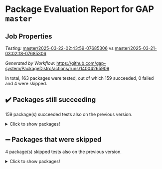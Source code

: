 # Package Evaluation Report for GAP `master`

## Job Properties

*Testing:* [master/2025-03-22-02:43:59-07685306](https://github.com/gap-system/PackageDistro/blob/data/reports/master/2025-03-22-02:43:59-07685306) vs [master/2025-03-21-03:02:18-07685306](https://github.com/gap-system/PackageDistro/blob/data/reports/master/2025-03-21-03:02:18-07685306)

*Generated by Workflow:* https://github.com/gap-system/PackageDistro/actions/runs/14004265909

In total, 163 packages were tested, out of which 159 succeeded, 0 failed and 4 were skipped.

## :heavy_check_mark: Packages still succeeding

159 package(s) succeeded tests also on the previous version.
<details><summary>Click to show packages!</summary>

- 4ti2interface 2024.11-01 [(success)](https://github.com/gap-system/PackageDistro/actions/runs/14004265909/job/39216049826)
- ace 5.6.2 [(success)](https://github.com/gap-system/PackageDistro/actions/runs/14004265909/job/39216052411)
- aclib 1.3.2 [(success)](https://github.com/gap-system/PackageDistro/actions/runs/14004265909/job/39216052648)
- agt 0.3.1 [(success)](https://github.com/gap-system/PackageDistro/actions/runs/14004265909/job/39216052808)
- alco 1.1.1 [(success)](https://github.com/gap-system/PackageDistro/actions/runs/14004265909/job/39216053419)
- alnuth 3.2.1 [(success)](https://github.com/gap-system/PackageDistro/actions/runs/14004265909/job/39216054448)
- anupq 3.3.1 [(success)](https://github.com/gap-system/PackageDistro/actions/runs/14004265909/job/39216054566)
- atlasrep 2.1.9 [(success)](https://github.com/gap-system/PackageDistro/actions/runs/14004265909/job/39216054646)
- autodoc 2023.06.19 [(success)](https://github.com/gap-system/PackageDistro/actions/runs/14004265909/job/39216054751)
- automata 1.16 [(success)](https://github.com/gap-system/PackageDistro/actions/runs/14004265909/job/39216054860)
- automgrp 1.3.3 [(success)](https://github.com/gap-system/PackageDistro/actions/runs/14004265909/job/39216054954)
- autpgrp 1.11 [(success)](https://github.com/gap-system/PackageDistro/actions/runs/14004265909/job/39216055053)
- cap 2025.02-02 [(success)](https://github.com/gap-system/PackageDistro/actions/runs/14004265909/job/39216055138)
- caratinterface 2.3.7 [(success)](https://github.com/gap-system/PackageDistro/actions/runs/14004265909/job/39216055229)
- cddinterface 2024.09.02 [(success)](https://github.com/gap-system/PackageDistro/actions/runs/14004265909/job/39216055312)
- circle 1.6.6 [(success)](https://github.com/gap-system/PackageDistro/actions/runs/14004265909/job/39216055426)
- classicpres 1.22 [(success)](https://github.com/gap-system/PackageDistro/actions/runs/14004265909/job/39216055515)
- cohomolo 1.6.11 [(success)](https://github.com/gap-system/PackageDistro/actions/runs/14004265909/job/39216055583)
- congruence 1.2.7 [(success)](https://github.com/gap-system/PackageDistro/actions/runs/14004265909/job/39216055670)
- corefreesub 0.6 [(success)](https://github.com/gap-system/PackageDistro/actions/runs/14004265909/job/39216055785)
- corelg 1.57 [(success)](https://github.com/gap-system/PackageDistro/actions/runs/14004265909/job/39216055879)
- crime 1.6 [(success)](https://github.com/gap-system/PackageDistro/actions/runs/14004265909/job/39216055959)
- crisp 1.4.6 [(success)](https://github.com/gap-system/PackageDistro/actions/runs/14004265909/job/39216056052)
- crypting 0.10.5 [(success)](https://github.com/gap-system/PackageDistro/actions/runs/14004265909/job/39216056123)
- cryst 4.1.27 [(success)](https://github.com/gap-system/PackageDistro/actions/runs/14004265909/job/39216056225)
- crystcat 1.1.10 [(success)](https://github.com/gap-system/PackageDistro/actions/runs/14004265909/job/39216056330)
- ctbllib 1.3.9 [(success)](https://github.com/gap-system/PackageDistro/actions/runs/14004265909/job/39216056430)
- cubefree 1.20 [(success)](https://github.com/gap-system/PackageDistro/actions/runs/14004265909/job/39216056545)
- curlinterface 2.4.0 [(success)](https://github.com/gap-system/PackageDistro/actions/runs/14004265909/job/39216056640)
- cvec 2.8.3 [(success)](https://github.com/gap-system/PackageDistro/actions/runs/14004265909/job/39216056733)
- datastructures 0.3.1 [(success)](https://github.com/gap-system/PackageDistro/actions/runs/14004265909/job/39216056836)
- deepthought 1.0.8 [(success)](https://github.com/gap-system/PackageDistro/actions/runs/14004265909/job/39216056923)
- design 1.8.2 [(success)](https://github.com/gap-system/PackageDistro/actions/runs/14004265909/job/39216057028)
- difsets 2.3.1 [(success)](https://github.com/gap-system/PackageDistro/actions/runs/14004265909/job/39216057107)
- digraphs 1.10.0 [(success)](https://github.com/gap-system/PackageDistro/actions/runs/14004265909/job/39216057206)
- edim 1.3.8 [(success)](https://github.com/gap-system/PackageDistro/actions/runs/14004265909/job/39216057302)
- example 4.4.0 [(success)](https://github.com/gap-system/PackageDistro/actions/runs/14004265909/job/39216057386)
- examplesforhomalg 2023.10-01 [(success)](https://github.com/gap-system/PackageDistro/actions/runs/14004265909/job/39216057483)
- factint 1.6.3 [(success)](https://github.com/gap-system/PackageDistro/actions/runs/14004265909/job/39216057570)
- ferret 1.0.14 [(success)](https://github.com/gap-system/PackageDistro/actions/runs/14004265909/job/39216057653)
- fga 1.5.0 [(success)](https://github.com/gap-system/PackageDistro/actions/runs/14004265909/job/39216057737)
- fining 1.5.6 [(success)](https://github.com/gap-system/PackageDistro/actions/runs/14004265909/job/39216057851)
- float 1.0.7 [(success)](https://github.com/gap-system/PackageDistro/actions/runs/14004265909/job/39216057953)
- format 1.4.4 [(success)](https://github.com/gap-system/PackageDistro/actions/runs/14004265909/job/39216058062)
- forms 1.2.12 [(success)](https://github.com/gap-system/PackageDistro/actions/runs/14004265909/job/39216058172)
- fplsa 1.2.6 [(success)](https://github.com/gap-system/PackageDistro/actions/runs/14004265909/job/39216058316)
- fr 2.4.13 [(success)](https://github.com/gap-system/PackageDistro/actions/runs/14004265909/job/39216058432)
- francy 2.0.3 [(success)](https://github.com/gap-system/PackageDistro/actions/runs/14004265909/job/39216058564)
- fwtree 1.3 [(success)](https://github.com/gap-system/PackageDistro/actions/runs/14004265909/job/39216058719)
- gapdoc 1.6.7 [(success)](https://github.com/gap-system/PackageDistro/actions/runs/14004265909/job/39216058847)
- gauss 2024.11-01 [(success)](https://github.com/gap-system/PackageDistro/actions/runs/14004265909/job/39216058971)
- gaussforhomalg 2024.08-01 [(success)](https://github.com/gap-system/PackageDistro/actions/runs/14004265909/job/39216059087)
- gbnp 1.1.0 [(success)](https://github.com/gap-system/PackageDistro/actions/runs/14004265909/job/39216059212)
- generalizedmorphismsforcap 2025.02-01 [(success)](https://github.com/gap-system/PackageDistro/actions/runs/14004265909/job/39216059318)
- genss 1.6.9 [(success)](https://github.com/gap-system/PackageDistro/actions/runs/14004265909/job/39216059414)
- gradedmodules 2024.12-01 [(success)](https://github.com/gap-system/PackageDistro/actions/runs/14004265909/job/39216059536)
- gradedringforhomalg 2024.07-01 [(success)](https://github.com/gap-system/PackageDistro/actions/runs/14004265909/job/39216059702)
- grape 4.9.2 [(success)](https://github.com/gap-system/PackageDistro/actions/runs/14004265909/job/39216059874)
- groupoids 1.76 [(success)](https://github.com/gap-system/PackageDistro/actions/runs/14004265909/job/39216060004)
- grpconst 2.6.5 [(success)](https://github.com/gap-system/PackageDistro/actions/runs/14004265909/job/39216060135)
- guarana 0.96.3 [(success)](https://github.com/gap-system/PackageDistro/actions/runs/14004265909/job/39216060272)
- guava 3.20 [(success)](https://github.com/gap-system/PackageDistro/actions/runs/14004265909/job/39216060410)
- hap 1.66 [(success)](https://github.com/gap-system/PackageDistro/actions/runs/14004265909/job/39216060586)
- hapcryst 0.1.15 [(success)](https://github.com/gap-system/PackageDistro/actions/runs/14004265909/job/39216060697)
- hecke 1.5.4 [(success)](https://github.com/gap-system/PackageDistro/actions/runs/14004265909/job/39216060829)
- help 4.0 [(success)](https://github.com/gap-system/PackageDistro/actions/runs/14004265909/job/39216060964)
- homalg 2024.01-01 [(success)](https://github.com/gap-system/PackageDistro/actions/runs/14004265909/job/39216061079)
- homalgtocas 2023.11-01 [(success)](https://github.com/gap-system/PackageDistro/actions/runs/14004265909/job/39216061186)
- ibnp 0.15 [(success)](https://github.com/gap-system/PackageDistro/actions/runs/14004265909/job/39216061352)
- idrel 2.48 [(success)](https://github.com/gap-system/PackageDistro/actions/runs/14004265909/job/39216061469)
- images 1.3.3 [(success)](https://github.com/gap-system/PackageDistro/actions/runs/14004265909/job/39216061742)
- intpic 0.4.0 [(success)](https://github.com/gap-system/PackageDistro/actions/runs/14004265909/job/39216061854)
- io 4.9.1 [(success)](https://github.com/gap-system/PackageDistro/actions/runs/14004265909/job/39216062034)
- io_forhomalg 2023.02-04 [(success)](https://github.com/gap-system/PackageDistro/actions/runs/14004265909/job/39216062183)
- irredsol 1.4.4 [(success)](https://github.com/gap-system/PackageDistro/actions/runs/14004265909/job/39216062357)
- json 2.2.2 [(success)](https://github.com/gap-system/PackageDistro/actions/runs/14004265909/job/39216062485)
- jupyterkernel 1.5.1 [(success)](https://github.com/gap-system/PackageDistro/actions/runs/14004265909/job/39216062635)
- jupyterviz 1.5.6 [(success)](https://github.com/gap-system/PackageDistro/actions/runs/14004265909/job/39216062752)
- kan 1.37 [(success)](https://github.com/gap-system/PackageDistro/actions/runs/14004265909/job/39216062894)
- kbmag 1.5.11 [(success)](https://github.com/gap-system/PackageDistro/actions/runs/14004265909/job/39216063034)
- laguna 3.9.7 [(success)](https://github.com/gap-system/PackageDistro/actions/runs/14004265909/job/39216063167)
- liealgdb 2.2.1 [(success)](https://github.com/gap-system/PackageDistro/actions/runs/14004265909/job/39216063305)
- liepring 2.9.1 [(success)](https://github.com/gap-system/PackageDistro/actions/runs/14004265909/job/39216063432)
- liering 2.4.2 [(success)](https://github.com/gap-system/PackageDistro/actions/runs/14004265909/job/39216063557)
- linearalgebraforcap 2025.02-01 [(success)](https://github.com/gap-system/PackageDistro/actions/runs/14004265909/job/39216063660)
- lins 0.9 [(success)](https://github.com/gap-system/PackageDistro/actions/runs/14004265909/job/39216063762)
- localizeringforhomalg 2023.10-01 [(success)](https://github.com/gap-system/PackageDistro/actions/runs/14004265909/job/39216063883)
- loops 3.4.4 [(success)](https://github.com/gap-system/PackageDistro/actions/runs/14004265909/job/39216063987)
- lpres 1.1.1 [(success)](https://github.com/gap-system/PackageDistro/actions/runs/14004265909/job/39216064129)
- majoranaalgebras 1.5.2 [(success)](https://github.com/gap-system/PackageDistro/actions/runs/14004265909/job/39216064246)
- mapclass 1.4.6 [(success)](https://github.com/gap-system/PackageDistro/actions/runs/14004265909/job/39216064360)
- matgrp 0.71 [(success)](https://github.com/gap-system/PackageDistro/actions/runs/14004265909/job/39216064453)
- matricesforhomalg 2024.11-02 [(success)](https://github.com/gap-system/PackageDistro/actions/runs/14004265909/job/39216064543)
- modisom 3.0.0 [(success)](https://github.com/gap-system/PackageDistro/actions/runs/14004265909/job/39216064641)
- modulepresentationsforcap 2024.09-02 [(success)](https://github.com/gap-system/PackageDistro/actions/runs/14004265909/job/39216064739)
- modules 2024.12-01 [(success)](https://github.com/gap-system/PackageDistro/actions/runs/14004265909/job/39216064839)
- monoidalcategories 2025.01-02 [(success)](https://github.com/gap-system/PackageDistro/actions/runs/14004265909/job/39216064931)
- nconvex 2024.12-01 [(success)](https://github.com/gap-system/PackageDistro/actions/runs/14004265909/job/39216065032)
- nilmat 1.4.2 [(success)](https://github.com/gap-system/PackageDistro/actions/runs/14004265909/job/39216065140)
- nock 1.5 [(success)](https://github.com/gap-system/PackageDistro/actions/runs/14004265909/job/39216065226)
- normalizinterface 1.3.7 [(success)](https://github.com/gap-system/PackageDistro/actions/runs/14004265909/job/39216065330)
- nq 2.5.11 [(success)](https://github.com/gap-system/PackageDistro/actions/runs/14004265909/job/39216065430)
- numericalsgps 1.4.0 [(success)](https://github.com/gap-system/PackageDistro/actions/runs/14004265909/job/39216065526)
- openmath 11.5.3 [(success)](https://github.com/gap-system/PackageDistro/actions/runs/14004265909/job/39216065626)
- orb 5.0.0 [(success)](https://github.com/gap-system/PackageDistro/actions/runs/14004265909/job/39216065725)
- packagemanager 1.6.1 [(success)](https://github.com/gap-system/PackageDistro/actions/runs/14004265909/job/39216065826)
- patternclass 2.4.5 [(success)](https://github.com/gap-system/PackageDistro/actions/runs/14004265909/job/39216065930)
- permut 2.0.5 [(success)](https://github.com/gap-system/PackageDistro/actions/runs/14004265909/job/39216066029)
- polenta 1.3.10 [(success)](https://github.com/gap-system/PackageDistro/actions/runs/14004265909/job/39216066097)
- polymaking 0.8.7 [(success)](https://github.com/gap-system/PackageDistro/actions/runs/14004265909/job/39216066175)
- primgrp 3.4.4 [(success)](https://github.com/gap-system/PackageDistro/actions/runs/14004265909/job/39216066258)
- profiling 2.6.0 [(success)](https://github.com/gap-system/PackageDistro/actions/runs/14004265909/job/39216066356)
- qdistrnd 0.9.5 [(success)](https://github.com/gap-system/PackageDistro/actions/runs/14004265909/job/39216066484)
- qpa 1.35 [(success)](https://github.com/gap-system/PackageDistro/actions/runs/14004265909/job/39216066588)
- quagroup 1.8.4 [(success)](https://github.com/gap-system/PackageDistro/actions/runs/14004265909/job/39216066681)
- radiroot 2.9 [(success)](https://github.com/gap-system/PackageDistro/actions/runs/14004265909/job/39216066783)
- rcwa 4.7.1 [(success)](https://github.com/gap-system/PackageDistro/actions/runs/14004265909/job/39216066863)
- rds 1.8 [(success)](https://github.com/gap-system/PackageDistro/actions/runs/14004265909/job/39216066966)
- recog 1.4.4 [(success)](https://github.com/gap-system/PackageDistro/actions/runs/14004265909/job/39216067051)
- repndecomp 1.3.0 [(success)](https://github.com/gap-system/PackageDistro/actions/runs/14004265909/job/39216067141)
- repsn 3.1.2 [(success)](https://github.com/gap-system/PackageDistro/actions/runs/14004265909/job/39216067227)
- resclasses 4.7.3 [(success)](https://github.com/gap-system/PackageDistro/actions/runs/14004265909/job/39216067318)
- ringsforhomalg 2024.11-02 [(success)](https://github.com/gap-system/PackageDistro/actions/runs/14004265909/job/39216067421)
- sco 2023.08-01 [(success)](https://github.com/gap-system/PackageDistro/actions/runs/14004265909/job/39216067507)
- scscp 2.4.3 [(success)](https://github.com/gap-system/PackageDistro/actions/runs/14004265909/job/39216067608)
- semigroups 5.5.0 [(success)](https://github.com/gap-system/PackageDistro/actions/runs/14004265909/job/39216067708)
- sglppow 2.4 [(success)](https://github.com/gap-system/PackageDistro/actions/runs/14004265909/job/39216067830)
- sgpviz 0.999.6 [(success)](https://github.com/gap-system/PackageDistro/actions/runs/14004265909/job/39216067950)
- simpcomp 2.1.14 [(success)](https://github.com/gap-system/PackageDistro/actions/runs/14004265909/job/39216068037)
- singular 2024.06.03 [(success)](https://github.com/gap-system/PackageDistro/actions/runs/14004265909/job/39216068151)
- sl2reps 1.1 [(success)](https://github.com/gap-system/PackageDistro/actions/runs/14004265909/job/39216068249)
- sla 1.6.2 [(success)](https://github.com/gap-system/PackageDistro/actions/runs/14004265909/job/39216068351)
- smallantimagmas 0.3.0 [(success)](https://github.com/gap-system/PackageDistro/actions/runs/14004265909/job/39216068449)
- smallgrp 1.5.4 [(success)](https://github.com/gap-system/PackageDistro/actions/runs/14004265909/job/39216068534)
- smallsemi 0.7.2 [(success)](https://github.com/gap-system/PackageDistro/actions/runs/14004265909/job/39216068623)
- sonata 2.9.6 [(success)](https://github.com/gap-system/PackageDistro/actions/runs/14004265909/job/39216068748)
- sophus 1.27 [(success)](https://github.com/gap-system/PackageDistro/actions/runs/14004265909/job/39216068889)
- sotgrps 1.3 [(success)](https://github.com/gap-system/PackageDistro/actions/runs/14004265909/job/39216068972)
- spinsym 1.5.2 [(success)](https://github.com/gap-system/PackageDistro/actions/runs/14004265909/job/39216069072)
- standardff 1.0 [(success)](https://github.com/gap-system/PackageDistro/actions/runs/14004265909/job/39216069184)
- symbcompcc 1.3.2 [(success)](https://github.com/gap-system/PackageDistro/actions/runs/14004265909/job/39216069294)
- thelma 1.3 [(success)](https://github.com/gap-system/PackageDistro/actions/runs/14004265909/job/39216069438)
- tomlib 1.2.11 [(success)](https://github.com/gap-system/PackageDistro/actions/runs/14004265909/job/39216069525)
- toolsforhomalg 2024.09-01 [(success)](https://github.com/gap-system/PackageDistro/actions/runs/14004265909/job/39216069629)
- toric 1.9.6 [(success)](https://github.com/gap-system/PackageDistro/actions/runs/14004265909/job/39216070058)
- transgrp 3.6.5 [(success)](https://github.com/gap-system/PackageDistro/actions/runs/14004265909/job/39216070145)
- typeset 1.2.2 [(success)](https://github.com/gap-system/PackageDistro/actions/runs/14004265909/job/39216070253)
- ugaly 4.1.3 [(success)](https://github.com/gap-system/PackageDistro/actions/runs/14004265909/job/39216070372)
- unipot 1.6 [(success)](https://github.com/gap-system/PackageDistro/actions/runs/14004265909/job/39216070476)
- unitlib 4.2.0 [(success)](https://github.com/gap-system/PackageDistro/actions/runs/14004265909/job/39216070557)
- utils 0.85 [(success)](https://github.com/gap-system/PackageDistro/actions/runs/14004265909/job/39216070647)
- uuid 0.7 [(success)](https://github.com/gap-system/PackageDistro/actions/runs/14004265909/job/39216070746)
- walrus 0.9991 [(success)](https://github.com/gap-system/PackageDistro/actions/runs/14004265909/job/39216070847)
- wedderga 4.10.5 [(success)](https://github.com/gap-system/PackageDistro/actions/runs/14004265909/job/39216070956)
- wpe 0.8 [(success)](https://github.com/gap-system/PackageDistro/actions/runs/14004265909/job/39216071061)
- xmod 2.92 [(success)](https://github.com/gap-system/PackageDistro/actions/runs/14004265909/job/39216071181)
- xmodalg 1.23 [(success)](https://github.com/gap-system/PackageDistro/actions/runs/14004265909/job/39216071318)
- yangbaxter 0.10.6 [(success)](https://github.com/gap-system/PackageDistro/actions/runs/14004265909/job/39216071451)
- zeromqinterface 0.16 [(success)](https://github.com/gap-system/PackageDistro/actions/runs/14004265909/job/39216071606)
</details>

## :heavy_minus_sign: Packages that were skipped

4 package(s) skipped tests also on the previous version.
<details><summary>Click to show packages!</summary>

- browse 1.8.21 [(skipped)](https://github.com/gap-system/PackageDistro/actions/runs/14004265909/job/39215894084)
- itc 1.5.1 [(skipped)](https://github.com/gap-system/PackageDistro/actions/runs/14004265909/job/39215894084)
- polycyclic 2.16 [(skipped)](https://github.com/gap-system/PackageDistro/actions/runs/14004265909/job/39215894084)
- xgap 4.32 [(skipped)](https://github.com/gap-system/PackageDistro/actions/runs/14004265909/job/39215894084)
</details>

